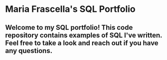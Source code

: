 # Maria Frascella's SQL Portfolio

## Welcome to my SQL portfolio! This code repository contains examples of SQL I've written. Feel free to take a look and reach out if you have any questions.
